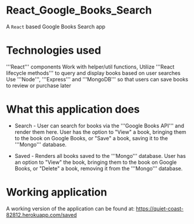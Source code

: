 # React_Google_Books_Search

A ```React``` based Google Books Search app

# Technologies used

'''React''' components
Work with helper/util functions,
Utilize '''React lifecycle methods''' to query and display books based on user searches
Use '''Node''', '''Express''' and '''MongoDB''' so that users can save books to review or purchase later

# What this application does

* Search - User can search for books via the '''Google Books API''' and render them here. User has the option to "View" a book, bringing them to the book on Google Books, or "Save" a book, saving it to the '''Mongo''' database.

* Saved - Renders all books saved to the '''Mongo''' database. User has an option to "View" the book, bringing them to the book on Google Books, or "Delete" a book, removing it from the '''Mongo''' database.

# Working application

A working version of the application can be found at: https://quiet-coast-82812.herokuapp.com/saved
